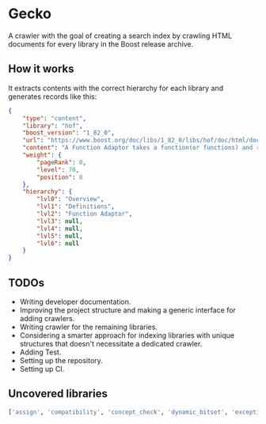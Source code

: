# Gecko

A crawler with the goal of creating a search index by crawling HTML documents for every library in the Boost release archive.

## How it works

It extracts contents with the correct hierarchy for each library and generates records like this:

```JSON
{
    "type": "content",
    "library": "hof",
    "boost_version": "1_82_0",
    "url": "https://www.boost.org/doc/libs/1_82_0/libs/hof/doc/html/doc/src/definitions.html#function-adaptor",
    "content": "A Function Adaptor takes a function(or functions) and returns a new function with enhanced capability. Each adaptor has a functional form with a corresponding class with _adaptor appended to it: template<class... Fs> FunctionAdaptor_adaptor<Fs...> FunctionAdaptor(Fs...); Both the functional form and the class form can be used to construct the adaptor.",
    "weight": {
        "pageRank": 0,
        "level": 70,
        "position": 0
    },
    "hierarchy": {
        "lvl0": "Overview",
        "lvl1": "Definitions",
        "lvl2": "Function Adaptor",
        "lvl3": null,
        "lvl4": null,
        "lvl5": null,
        "lvl6": null
    }
}
```

## TODOs
- Writing developer documentation.
- Improving the project structure and making a generic interface for adding crawlers.
- Writing crawler for the remaining libraries.
- Considering a smarter approach for indexing libraries with unique structures that doesn't necessitate a dedicated crawler.
- Adding Test.
- Setting up the repository.
- Setting up CI.


## Uncovered libraries

```python
['assign', 'compatibility', 'concept_check', 'dynamic_bitset', 'exception', 'filesystem', 'flyweight', 'format', 'gil', 'graph_parallel', 'hana', 'iostreams', 'iterator', 'locale', 'mpl', 'multi_index', 'nowide', 'numeric', 'outcome', 'polygon', 'preprocessor', 'property_map', 'ptr_container', 'rational', 'serialization', 'statechart', 'timer', 'tokenizer', 'uuid', 'wave']
```
